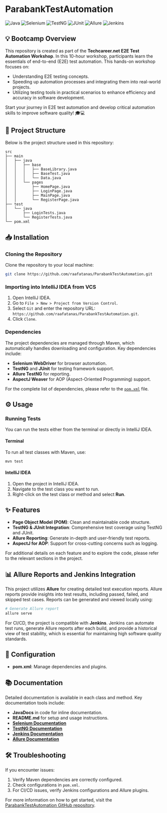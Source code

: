 
# ParabankTestAutomation

![Java](https://img.shields.io/badge/Java-ED8B00?style=for-the-badge&logo=java&logoColor=white)
![Selenium](https://img.shields.io/badge/Selenium-43B02A?style=for-the-badge&logo=selenium&logoColor=white)
![TestNG](https://img.shields.io/badge/TestNG-FF9E2C?style=for-the-badge&logo=testng&logoColor=white)
![JUnit](https://img.shields.io/badge/JUnit-25A162?style=for-the-badge&logo=junit&logoColor=white)
![Allure](https://img.shields.io/badge/Allure-E94D5F?style=for-the-badge&logo=allure&logoColor=white)
![Jenkins](https://img.shields.io/badge/Jenkins-D24939?style=for-the-badge&logo=jenkins&logoColor=white)

## 💡 Bootcamp Overview
This repository is created as part of the **Techcareer.net E2E Test Automation Workshop**. In this 10-hour workshop, participants learn the essentials of end-to-end (E2E) test automation. This hands-on workshop focuses on:
- Understanding E2E testing concepts.
- Speeding up automation processes and integrating them into real-world projects.
- Utilizing testing tools in practical scenarios to enhance efficiency and accuracy in software development.

Start your journey in E2E test automation and develop critical automation skills to improve software quality! 🎓💻

## 📁 Project Structure
Below is the project structure used in this repository:

```
src
├── main
│   ├── java
│   │   ├── base
│   │   │   ├── BaseLibrary.java
│   │   │   ├── BaseTest.java
│   │   │   └── Data.java
│   │   └── pages
│   │       ├── HomePage.java
│   │       ├── LoginPage.java
│   │       ├── MainPage.java
│   │       └── RegisterPage.java
├── test
│   └── java
│       ├── LoginTests.java
│       └── RegisterTests.java
└── pom.xml
```

## 📥 Installation
### Cloning the Repository
Clone the repository to your local machine:
```bash
git clone https://github.com/raafatanas/ParabankTestAutomation.git
```

### Importing into IntelliJ IDEA from VCS
1. Open IntelliJ IDEA.
2. Go to `File > New > Project from Version Control`.
3. Select `Git` and enter the repository URL: `https://github.com/raafatanas/ParabankTestAutomation.git`.
4. Click `Clone`.

### Dependencies
The project dependencies are managed through Maven, which automatically handles downloading and configuration. Key dependencies include:
- **Selenium WebDriver** for browser automation.
- **TestNG** and **JUnit** for testing framework support.
- **Allure TestNG** for reporting.
- **AspectJ Weaver** for AOP (Aspect-Oriented Programming) support.

For the complete list of dependencies, please refer to the [`pom.xml`](https://github.com/ChatGTHB/ParabankTestAutomation/blob/main/pom.xml) file.

## ⚙️ Usage
### Running Tests
You can run the tests either from the terminal or directly in IntelliJ IDEA.

#### Terminal
To run all test classes with Maven, use:
```bash
mvn test
```

#### IntelliJ IDEA
1. Open the project in IntelliJ IDEA.
2. Navigate to the test class you want to run.
3. Right-click on the test class or method and select **Run**.

## ✨ Features
- **Page Object Model (POM)**: Clean and maintainable code structure.
- **TestNG & JUnit Integration**: Comprehensive test coverage using TestNG and JUnit.
- **Allure Reporting**: Generate in-depth and user-friendly test reports.
- **AspectJ for AOP**: Support for cross-cutting concerns such as logging.

For additional details on each feature and to explore the code, please refer to the relevant sections in the project.

## 📊 Allure Reports and Jenkins Integration
This project utilizes **Allure** for creating detailed test execution reports. Allure reports provide insights into test results, including passed, failed, and skipped test cases. Reports can be generated and viewed locally using:

```bash
# Generate Allure report
allure serve
```

For CI/CD, the project is compatible with **Jenkins**. Jenkins can automate test runs, generate Allure reports after each build, and provide a historical view of test stability, which is essential for maintaining high software quality standards.

## 🔧 Configuration
- **pom.xml**: Manage dependencies and plugins.

## 📚 Documentation
Detailed documentation is available in each class and method. Key documentation tools include:
- **JavaDocs** in code for inline documentation.
- **README.md** for setup and usage instructions.
- [**Selenium Documentation**](https://www.selenium.dev/documentation/)
- [**TestNG Documentation**](https://testng.org/doc/)
- [**Jenkins Documentation**](https://www.jenkins.io/doc/)
- [**Allure Documentation**](https://docs.qameta.io/allure/)

## 🛠️ Troubleshooting
If you encounter issues:
1. Verify Maven dependencies are correctly configured.
2. Check configurations in `pom.xml`.
3. For CI/CD issues, verify Jenkins configurations and Allure plugins.

For more information on how to get started, visit the [ParabankTestAutomation GitHub repository](https://github.com/raafatanas/ParabankTestAutomation.git).
